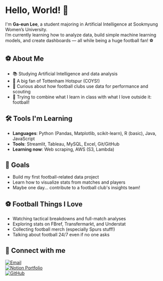 # Hello, World! 👋

I'm **Ga-eun Lee**, a student majoring in Artificial Intelligence at Sookmyung Women’s University.  
I’m currently learning how to analyze data, build simple machine learning models, and create dashboards — all while being a huge football fan! ⚽

## ⚽ About Me

- 📚 Studying Artificial Intelligence and data analysis
- 🐓 A big fan of Tottenham Hotspur (COYS!)
- 🧠 Curious about how football clubs use data for performance and scouting
- 💬 Trying to combine what I learn in class with what I love outside it: football!

## 🛠️ Tools I'm Learning

- **Languages**: Python (Pandas, Matplotlib, scikit-learn), R (basic), Java, JavaScript
- **Tools**: Streamlit, Tableau, MySQL, Excel, Git/GitHub
- **Learning now**: Web scraping, AWS (S3, Lambda)

## 📌 Goals

- Build my first football-related data project
- Learn how to visualize stats from matches and players
- Maybe one day... contribute to a football club's insights team!

## ⚽ Football Things I Love

- Watching tactical breakdowns and full-match analyses  
- Exploring stats on FBref, Transfermarkt, and Understat  
- Collecting football merch (especially Spurs stuff!)  
- Talking about football 24/7 even if no one asks

## 🔗 Connect with me

[![Email](https://img.shields.io/badge/Email-highlightyj@gmail.com-red?logo=gmail)](mailto:highlightyj@gmail.com)  
[![Notion Portfolio](https://img.shields.io/badge/Notion-Portfolio-black?logo=notion)](https://flame-enquiry-41f.notion.site/2eueu_-a26b17b455cc4c5ebd84ce290c45c17d?pvs=4)  
[![GitHub](https://img.shields.io/badge/GitHub-2eueu_-181717?logo=github)](https://github.com/2eueu)

